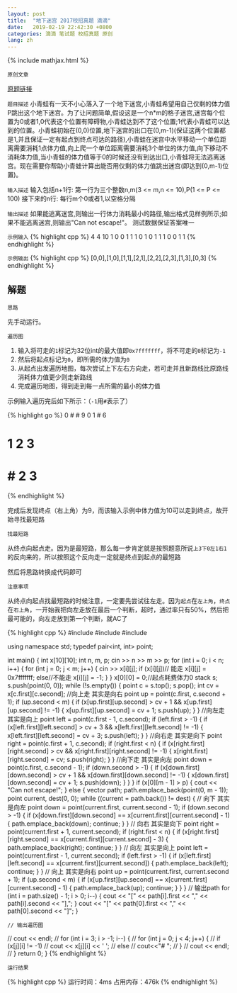 ```yaml
---
layout: post
title:  "地下迷宫 2017校招真题 滴滴"
date:   2019-02-19 22:42:30 +0800
categories: 滴滴 笔试题 校招真题 原创
lang: zh
---
```


<!--引用数学表达式js脚本-->
{% include mathjax.html %}

`原创文章`

[原题链接](https://www.nowcoder.com/practice/571cfbe764824f03b5c0bfd2eb0a8ddf)

`题目描述`
小青蛙有一天不小心落入了一个地下迷宫,小青蛙希望用自己仅剩的体力值P跳出这个地下迷宫。为了让问题简单,假设这是一个n*m的格子迷宫,迷宫每个位置为0或者1,0代表这个位置有障碍物,小青蛙达到不了这个位置;1代表小青蛙可以达到的位置。小青蛙初始在(0,0)位置,地下迷宫的出口在(0,m-1)(保证这两个位置都是1,并且保证一定有起点到终点可达的路径),小青蛙在迷宫中水平移动一个单位距离需要消耗1点体力值,向上爬一个单位距离需要消耗3个单位的体力值,向下移动不消耗体力值,当小青蛙的体力值等于0的时候还没有到达出口,小青蛙将无法逃离迷宫。现在需要你帮助小青蛙计算出能否用仅剩的体力值跳出迷宫(即达到(0,m-1)位置)。

`输入描述`
输入包括n+1行:
 第一行为三个整数n,m(3 <= m,n <= 10),P(1 <= P <= 100)
 接下来的n行:
 每行m个0或者1,以空格分隔

`输出描述`
如果能逃离迷宫,则输出一行体力消耗最小的路径,输出格式见样例所示;如果不能逃离迷宫,则输出"Can not escape!"。 测试数据保证答案唯一

`示例输入`
{% highlight cpp %}
4 4 10
1 0 0 1
1 1 0 1
0 1 1 1
0 0 1 1
{% endhighlight %}

`示例输出`
{% highlight cpp %}
[0,0],[1,0],[1,1],[2,1],[2,2],[2,3],[1,3],[0,3]
{% endhighlight %}

解题
--

`思路`

先手动运行。

`遍历图`

1. 输入将可走的`1`标记为32位int的最大值即`0x7fffffff`，将不可走的`0`标记为`-1`
2. 然后将起点标记为`0`，即所需的体力值为`0`
3. 从起点出发遍历地图，每次尝试上下左右方向走，若可走并且新路线比原路线消耗体力值更少则走新路线
4. 完成遍历地图，得到走到每一点所需的最小的体力值

示例输入遍历完后如下所示：（`-1`用`#`表示了）

{% highlight go %}
0 # # 9
0 1 # 6
# 1 2 3
# # 2 3
{% endhighlight %}

完成后发现终点（右上角）为9，而该输入示例中体力值为10可以走到终点，故开始寻找最短路

`找最短路`

从终点向起点走。因为是最短路，那么每一步肯定就是按照题意所说`上3下0左1右1`的反向来的，所以按照这个反向走一定就是终点到起点的最短路

然后将思路转换成代码即可

`注意事项`

从终点向起点找最短路的时候注意，一定要先尝试往左走。因为`起点`在`左上角`，`终点`在`右上角`，一开始我把向左走放在最后一个判断，超时，通过率只有50%，然后把最可能的，向左走放到第一个判断，就AC了

{% highlight cpp %}
#include <iostream>
#include <stack>
#include <vector>

using namespace std;
typedef pair<int, int> point;

int main() {
    int x[10][10];
    int n, m, p;
    cin >> n >> m >> p;
    for (int i = 0; i < n; i++) {
        for (int j = 0; j < m; j++) {
            cin >> x[i][j];
            if (x[i][j])// 能走
                x[i][j] = 0x7fffffff;
            else//不能走
                x[i][j] = -1;
        }
    }
    x[0][0] = 0;//起点耗费体力0
    stack<point> s;
    s.push(point(0, 0));
    while (!s.empty()) {
        point c = s.top();
        s.pop();
        int cv = x[c.first][c.second];
        //向上走 其实是向右
        point up = point(c.first, c.second + 1);
        if (up.second < m) {
            if (x[up.first][up.second] > cv + 1 &&
                x[up.first][up.second] != -1) {
                x[up.first][up.second] = cv + 1;
                s.push(up);
            }
        }
        //向左走 其实是向上
        point left = point(c.first - 1, c.second);
        if (left.first > -1) {
            if (x[left.first][left.second] > cv + 3 &&
                x[left.first][left.second] != -1) {
                x[left.first][left.second] = cv + 3;
                s.push(left);
            }
        }
        //向右走 其实是向下
        point right = point(c.first + 1, c.second);
        if (right.first < n) {
            if (x[right.first][right.second] > cv &&
                x[right.first][right.second] != -1) {
                x[right.first][right.second] = cv;
                s.push(right);
            }
        }
        //向下走 其实是向左
        point down = point(c.first, c.second - 1);
        if (down.second > -1) {
            if (x[down.first][down.second] > cv + 1 &&
                x[down.first][down.second] != -1) {
                x[down.first][down.second] = cv + 1;
                s.push(down);
            }
        }
    }
    if (x[0][m - 1] > p) {
        cout << "Can not escape!";
    } else {
        vector<point> path;
        path.emplace_back(point(0, m - 1));
        point current, dest(0, 0);
        while ((current = path.back()) != dest) {
            // 向下 其实是向左
            point down = point(current.first, current.second - 1);
            if (down.second > -1) {
                if (x[down.first][down.second] ==
                    x[current.first][current.second] - 1) {
                    path.emplace_back(down);
                    continue;
                }
            }
            // 向右 其实是向下
            point right = point(current.first + 1, current.second);
            if (right.first < n) {
                if (x[right.first][right.second] ==
                    x[current.first][current.second] - 3) {
                    path.emplace_back(right);
                    continue;
                }
            }
            // 向左 其实是向上
            point left = point(current.first - 1, current.second);
            if (left.first > -1) {
                if (x[left.first][left.second] ==
                    x[current.first][current.second]) {
                    path.emplace_back(left);
                    continue;
                }
            }
            // 向上 其实是向右
            point up = point(current.first, current.second + 1);
            if (up.second < m) {
                if (x[up.first][up.second] ==
                    x[current.first][current.second] - 1) {
                    path.emplace_back(up);
                    continue;
                }
            }
        }
        // 输出path
        for (int i = path.size() - 1; i > 0; i--) {
            cout << "[" << path[i].first << "," << path[i].second << "],";
        }
        cout << "[" << path[0].first << "," << path[0].second << "]";
    }

    // 输出遍历图
//    cout << endl;
//    for (int i = 3; i > -1; i--) {
//        for (int j = 0; j < 4; j++) {
//            if (x[j][i] != -1)
//                cout << x[j][i] << ' ';
//            else
//                cout<<"# ";
//        }
//        cout << endl;
//    }
    return 0;
}
{% endhighlight %}

`运行结果`

{% highlight cpp %}
运行时间：4ms
占用内存：476k
{% endhighlight %}


